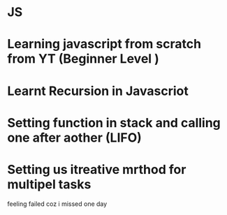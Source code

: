 # JS
# Learning javascript from scratch from YT (Beginner Level )
# Learnt Recursion in Javascriot
# Setting function in stack and calling one after aother (LIFO)
# Setting us itreative mrthod for multipel tasks
feeling failed coz i missed one day 
